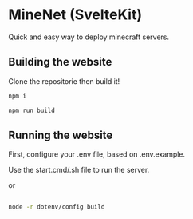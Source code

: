 # MineNet (SvelteKit)

Quick and easy way to deploy minecraft servers.

## Building the website

Clone the repositorie then build it!

```bash
npm i

npm run build
```

## Running the website

First, configure your .env file, based on .env.example.

Use the start.cmd/.sh file to run the server.

or
```bash

node -r dotenv/config build

```